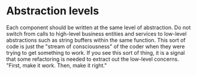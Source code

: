 # Abstraction levels

Each component should be written at the same level of abstraction. Do not switch from calls to high-level business entities and services to low-level abstractions such as string buffers within the same function. This sort of code is just the "stream of consciousness" of the coder when they were trying to get something to work. If you see this sort of thing, it is a signal that some refactoring is needed to extract out the low-level concerns. "First, make it work. Then, make it right."
